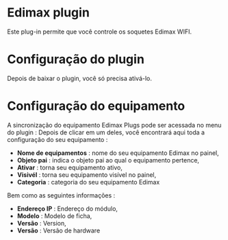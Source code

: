 # Edimax plugin

Este plug-in permite que você controle os soquetes Edimax WIFI.

# Configuração do plugin 

Depois de baixar o plugin, você só precisa ativá-lo.

# Configuração do equipamento 

A sincronização do equipamento Edimax Plugs pode ser acessada no menu do plugin : Depois de clicar em um deles, você encontrará aqui toda a configuração do seu equipamento :

-   **Nome de equipamentos** : nome do seu equipamento Edimax no painel,
-   **Objeto pai** : indica o objeto pai ao qual o equipamento pertence,
-   **Ativar** : torna seu equipamento ativo,
-   **Visivél** : torna seu equipamento visível no painel,
-   **Categoria** : categoria do seu equipamento Edimax

Bem como as seguintes informações :

-   **Endereço IP** : Endereço do módulo,
-   **Modelo** : Modelo de ficha,
-   **Versão** : Version,
-   **Versão** : Versão de hardware


